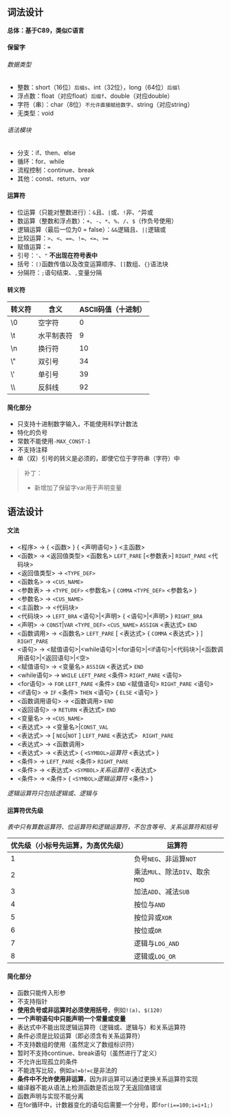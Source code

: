 ## 词法设计
**总体：基于C89，类似C语言**

#### 保留字

###### 数据类型

- 整数：short（16位）`后缀s`、int（32位），long（64位）`后缀l`
- 浮点数：float（对应float）`后缀f`、double（对应double）
- 字符（串）：char（8位）`不允许直接赋给数字`、string（对应string）
- 无类型：void

###### 语法模块

- 分支：if、then、else
- 循环：for、while
- 流程控制：continue、break
- 其他：const、return、*var*

#### 运算符

- 位运算（只能对整数进行）：`&`且、`|`或、`!`非、`^`异或
- 数运算（整数和浮点数）：`+`、`-`、`*`、`%`、`/`、`$`（作负号使用）
- 逻辑运算（最后一位为0 = false）：`&&`逻辑且、`||`逻辑或
- 比较运算：`>`、`<`、`==`、`!=`、`<=`、`>=`
- 赋值运算：`=`
- 引号：`'`、`"` **不出现在符号表中**
- 括号：`()`函数传值以及改变运算顺序、`[]`数组、`{}`语法块
- 分隔符：`;`语句结束、`,`变量分隔

#### 转义符

| 转义符 | 含义       | **ASCII**码值（十进制） |
| ------ | ---------- | ----------------------- |
| \\0    | 空字符     | 0                       |
| \\t    | 水平制表符 | 9                       |
| \\n    | 换行符     | 10                      |
| \\"    | 双引号     | 34                      |
| \\'    | 单引号     | 39                      |
| \\\\   | 反斜线     | 92                      |



#### 简化部分

- 只支持十进制数字输入，不能使用科学计数法
- 特化的负号
- 常数不能使用`-MAX_CONST-1`
- 不支持注释
- 单（双）引号的转义是必须的，即使它位于字符串（字符）中

> 补丁：
>
> - 新增加了保留字var用于声明变量

## 语法设计

#### 文法

- <程序> → { <函数> } { <声明语句> }  <主函数>
- <函数> → <返回值类型> <函数名> `LEFT_PARE` [<参数表>] `RIGHT_PARE` <代码块>
- <返回值类型> → `<TYPE_DEF>`
- <函数名> → `<CUS_NAME>`
- <参数表> → `<TYPE_DEF>` <参数名> { `COMMA` `<TYPE_DEF>` <参数名> }
- <参数名> → `<CUS_NAME>`
- <主函数> → <代码块>
- <代码块> → `LEFT_BRA` <语句>|<声明> {  <语句>|<声明>  } `RIGHT_BRA`
- <声明> → `CONST`|`VAR`  `<TYPE_DEF>`  `<CUS_NAME>`  `ASSIGN`  <表达式> `END`
- <函数调用> → <函数名> `LEFT_PARE` [ <表达式> { `COMMA` <表达式> } ] `RIGHT_PARE`
- <语句> → <赋值语句>|<while语句>|<for语句>|<if语句>|<代码块>|<函数调用语句>|<返回语句>|<空>  
- <赋值语句> → <变量名> `ASSIGN` <表达式> `END`
- <while语句> → `WHILE` `LEFT_PARE` <条件> `RIGHT_PARE` <语句>
- <for语句> → `FOR` `LEFT_PARE` <条件> `END` <赋值语句> `RIGHT_PARE` <语句>
- <if语句> → `IF` <条件> `THEN` <语句> { `ELSE` <语句> }
- <函数调用语句> → <函数调用>  `END`
- <返回语句> → `RETURN` <表达式> `END`
- <变量名> → `<CUS_NAME>`
- <表达式> → <变量名>|`CONST_VAL`
- <表达式> → [ `NEG`|`NOT` ]  `LEFT_PARE` <表达式> ` RIGHT_PARE`
- <表达式> → <函数调用> 
- <表达式> → <表达式>  { `<SYMBOL>`*运算符*   <表达式> }
- <条件> →  `LEFT_PARE` <条件> `RIGHT_PARE`
- <条件> → <表达式>  `<SYMBOL>`*关系运算符*   <表达式> 
- <条件> → <条件> { `<SYMBOL>`*逻辑运算符*  <条件> }

*逻辑运算符只包括逻辑或、逻辑与*

#### 运算符优先级

*表中只有算数运算符、位运算符和逻辑运算符，不包含等号、关系运算符和括号*

| 优先级（小标号先运算，为高优先级） | 运算符                          |
| ---------------------------------- | ------------------------------- |
| 1                                  | 负号`NEG`、非运算`NOT`          |
| 2                                  | 乘法`MUL`、除法`DIV`、取余`MOD` |
| 3                                  | 加法`ADD`、减法`SUB`            |
| 4                                  | 按位与`AND`                     |
| 5                                  | 按位异或`XOR`                   |
| 6                                  | 按位或`OR`                      |
| 7                                  | 逻辑与`LOG_AND`                 |
| 8                                  | 逻辑或`LOG_OR`                  |

#### 简化部分

- 函数只能传入形参
- 不支持指针
- **使用负号或非运算时必须使用括号**，例如`!(a)`、`$(120)`
- **一个声明语句中只能声明一个常量或变量**
- 表达式中不能出现逻辑运算符（逻辑或、逻辑与）和关系运算符
- 条件必须是比较运算（即必须含有关系运算符）
- 不支持数组的使用（虽然定义了数组标识符）
- 暂时不支持continue、break语句（虽然进行了定义）
- 不允许出现孤立的条件
- 不能连写比较，例如`a!=b!=c`是非法的
- **条件中不允许使用非运算**，因为非运算可以通过更换关系运算符实现
- 编译器不能从语法上检测函数是否出现了无返回值错误
- 函数声明与实现不能分离
- 在for循环中，计数器变化的语句后需要一个分号，即`for(i==100;i=i+1;)`
